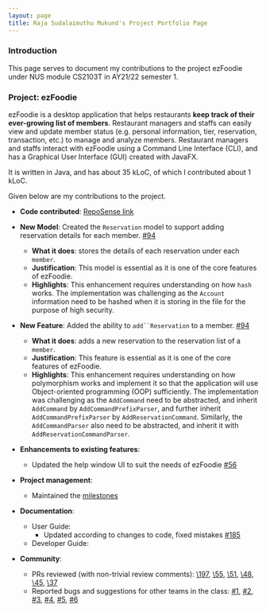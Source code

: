 ```yaml
---
layout: page
title: Raja Sudalaimuthu Mukund's Project Portfolio Page
---
```


### Introduction

This page serves to document my contributions to the project ezFoodie under NUS module CS2103T in AY21/22 semester 1.

### Project: ezFoodie

ezFoodie is a desktop application that helps restaurants **keep track of their ever-growing list of members**.
Restaurant managers and staffs can easily view and update member status (e.g. personal information, tier, reservation, transaction, etc.) to manage and analyze members.
Restaurant managers and staffs interact with ezFoodie using a Command Line Interface (CLI), and has a Graphical User Interface (GUI) created with JavaFX.

It is written in Java, and has about 35 kLoC, of which I contributed about 1 kLoC.

Given below are my contributions to the project.

* **Code contributed**: [RepoSense link](https://nus-cs2103-ay2122s1.github.io/tp-dashboard/#breakdown=true&search=mukundrs)

* **New Model**: Created the `Reservation` model to support adding reservation details for each member. [\#94](https://github.com/AY2122S1-CS2103T-F12-4/tp/pull/94)
    * **What it does**: stores the details of each reservation under each `member`.
    * **Justification**: This model is essential as it is one of the core features of ezFoodie.
    * **Highlights**: This enhancement requires understanding on how `hash` works. The implementation was challenging as the `Account` information need to be hashed when it is storing in the file for the purpose of high security.

* **New Feature**: Added the ability to `add``Reservation` to a member. [\#94](https://github.com/AY2122S1-CS2103T-F12-4/tp/pull/94)
    * **What it does**: adds a new reservation to the reservation list of a `member`.
    * **Justification**: This feature is essential as it is one of the core features of ezFoodie.
    * **Highlights**: This enhancement requires understanding on how polymorphism works and implement it so that the application will use Object-oriented programming (OOP) sufficiently. The implementation was challenging as the `AddCommand` need to be abstracted, and inherit `AddCommand` by `AddCommandPrefixParser`, and further inherit `AddCommandPrefixParser` by `AddReservationCommand`. Similarly, the `AddCommandParser` also need to be abstracted, and inherit it with `AddReservationCommandParser`.

* **Enhancements to existing features**:
    * Updated the help window UI to suit the needs of ezFoodie [\#56](https://github.com/AY2122S1-CS2103T-F12-4/tp/pull/56)

* **Project management**:
    * Maintained the [milestones](https://github.com/AY2122S1-CS2103T-F12-4/tp/milestones)

* **Documentation**:
    * User Guide:
        * Updated according to changes to code, fixed mistakes
          [\#185](https://github.com/AY2122S1-CS2103T-F12-4/tp/pull/185)
    * Developer Guide:


* **Community**:
    * PRs reviewed (with non-trivial review comments):
      [\197](https://github.com/AY2122S1-CS2103T-F12-4/tp/pull/197),
      [\55](https://github.com/AY2122S1-CS2103T-F12-4/tp/pull/55),
      [\51](https://github.com/AY2122S1-CS2103T-F12-4/tp/pull/51),
      [\48](https://github.com/AY2122S1-CS2103T-F12-4/tp/pull/48),
      [\45](https://github.com/AY2122S1-CS2103T-F12-4/tp/pull/45),
      [\37](https://github.com/AY2122S1-CS2103T-F12-4/tp/pull/37)
    * Reported bugs and suggestions for other teams in the class:
      [\#1](https://github.com/mukundrs/ped/issues/1),
      [\#2](https://github.com/mukundrs/ped/issues/2),
      [\#3](https://github.com/mukundrs/ped/issues/3),
      [\#4](https://github.com/mukundrs/ped/issues/4),
      [\#5](https://github.com/mukundrs/ped/issues/5),
      [\#6](https://github.com/mukundrs/ped/issues/6)
